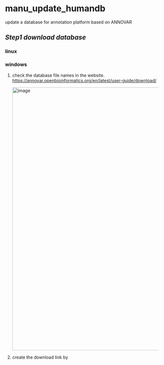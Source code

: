 # manu_update_humandb
update a database for annotation platform based on ANNOVAR 

## *Step1 download database*

### linux

### windows
1. check the database file names in the website.
   https://annovar.openbioinformatics.org/en/latest/user-guide/download/
   
   <img width="860" alt="image" src="https://user-images.githubusercontent.com/22020125/223757336-2cef54a4-784b-4e06-95a2-85e7cc22d028.png">

2. create the download link by 



